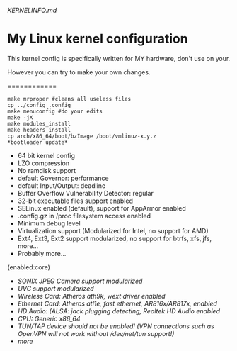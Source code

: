 *KERNELINFO.md*

# My Linux kernel configuration

This kernel config is specifically written for MY hardware, don't use on your.

However you can try to make your own changes.

============

```
make mrproper #cleans all useless files
cp ../config .config
make menuconfig #do your edits
make -jX
make modules_install
make headers_install
cp arch/x86_64/boot/bzImage /boot/vmlinuz-x.y.z
*bootloader update*
```


 - 64 bit kernel config
 - LZO compression
 - No ramdisk support
 - default Governor: performance
 - default Input/Output: deadline
 - Buffer Overflow Vulnerability Detector: regular
 - 32-bit executable files support enabled
 - SELinux enabled (default), support for AppArmor enabled
 - .config.gz in /proc filesystem access enabled
 - Minimum debug level
 - Virtualization support (Modularized for Intel, no support for AMD) 
 - Ext4, Ext3, Ext2 support modularized, no support for btrfs, xfs, jfs, 
more...
 - Probably more...

(enabled:core)

- *SONIX JPEG Camera support modularized*
- *UVC support modularized*
- *Wireless Card: Atheros ath9k, wext driver enabled*
- *Ethernet Card: Atheros atl1e, fast ethernet, AR816x/AR817x, enabled*
- *HD Audio: (ALSA: jack plugging detecting, Realtek HD Audio enabled*
- *CPU: Generic x86_64*
- *TUN/TAP device should not be enabled! (VPN connections such as OpenVPN will not work without /dev/net/tun support!)*
- *more*


